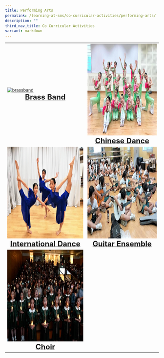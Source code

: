 ```yaml
---
title: Performing Arts
permalink: /learning-at-sms/co-curricular-activities/performing-arts/
description: ""
third_nav_title: Co Curricular Activities
variant: markdown
---
```

<table>
<tbody><tr>
		<td><a href="/learning-at-sms/co-curricular-activities/brass-band/"><img alt="brassband" src="/images/CCAs/Brass%20Band/band%20pic%202.jpg" style="width:450px;height:300px;"><b></b><center><font size="5"><b>Brass Band</b></font></center></a></td>
<td><a href="/learning-at-sms/co-curricular-activities/chinese-dance/"><img alt="chidance" src="/images/CCAs/Chinese%20Dance/2_chinese%20dance_sleeve%20dance.jpeg" style="width:450px;height:300px;"><center><font size="5"><b>Chinese Dance</b></font></center></a></td>
</tr>
	<tr>
		<td><a href="/learning-at-sms/co-curricular-activities/international-dance/"><img alt="intdance" src="/images/CCAs/International%20Dance/intdance01.jpeg" style="width:450px;height:300px;"><center><font size="5"><b>International Dance</b></font></center></a></td>
		<td><a href="/learning-at-sms/co-curricular-activities/guitar-ensemble/"><img alt="guitar" src="/images/CCAs/Guitar%20Ensemble/guitar04.jpg" style="width:450px;height:300px;"><center><font size="5"><b>Guitar Ensemble</b></font></center></a></td>
</tr>
		<tr>
		<td><a href="/learning-at-sms/co-curricular-activities/choir/"><img alt="choir" src="/images/CCAs/Choir/performing%20at%20180th%20founder's%20day%20service.jpg" style="width:450px;height:300px;"><center><font size="5"><b>Choir</b></font></center></a></td>
		<td></td>
</tr>
	</tbody></table>